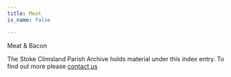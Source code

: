 ```yaml
---
title: Meat
is_name: false

---
```


Meat & Bacon


The Stoke Climsland Parish Archive holds material under this index entry. To find out more please [contact us](/contact/)
